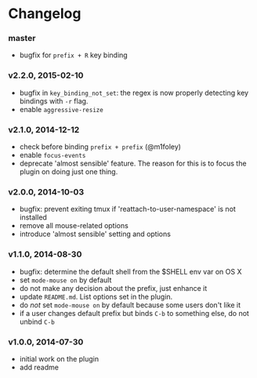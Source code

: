 # Changelog

### master
- bugfix for `prefix + R` key binding

### v2.2.0, 2015-02-10
- bugfix in `key_binding_not_set`: the regex is now properly detecting key
  bindings with `-r` flag.
- enable `aggressive-resize`

### v2.1.0, 2014-12-12
- check before binding `prefix + prefix` (@m1foley)
- enable `focus-events`
- deprecate 'almost sensible' feature. The reason for this is to focus the
  plugin on doing just one thing.

### v2.0.0, 2014-10-03
- bugfix: prevent exiting tmux if 'reattach-to-user-namespace' is not installed
- remove all mouse-related options
- introduce 'almost sensible' setting and options

### v1.1.0, 2014-08-30
- bugfix: determine the default shell from the $SHELL env var on OS X
- set `mode-mouse on` by default
- do not make any decision about the prefix, just enhance it
- update `README.md`. List options set in the plugin.
- do *not* set `mode-mouse on` by default because some users don't like it
- if a user changes default prefix but binds `C-b` to something else, do not
  unbind `C-b`

### v1.0.0, 2014-07-30
- initial work on the plugin
- add readme

